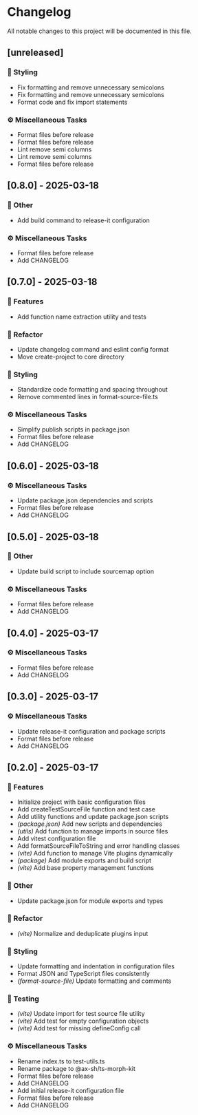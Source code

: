 # Changelog

All notable changes to this project will be documented in this file.

## [unreleased]

### 🎨 Styling

- Fix formatting and remove unnecessary semicolons
- Fix formatting and remove unnecessary semicolons
- Format code and fix import statements

### ⚙️ Miscellaneous Tasks

- Format files before release
- Format files before release
- Lint remove semi columns
- Lint remove semi columns
- Format files before release

## [0.8.0] - 2025-03-18

### 💼 Other

- Add build command to release-it configuration

### ⚙️ Miscellaneous Tasks

- Format files before release
- Add CHANGELOG

## [0.7.0] - 2025-03-18

### 🚀 Features

- Add function name extraction utility and tests

### 🚜 Refactor

- Update changelog command and eslint config format
- Move create-project to core directory

### 🎨 Styling

- Standardize code formatting and spacing throughout
- Remove commented lines in format-source-file.ts

### ⚙️ Miscellaneous Tasks

- Simplify publish scripts in package.json
- Format files before release
- Add CHANGELOG

## [0.6.0] - 2025-03-18

### ⚙️ Miscellaneous Tasks

- Update package.json dependencies and scripts
- Format files before release
- Add CHANGELOG

## [0.5.0] - 2025-03-18

### 💼 Other

- Update build script to include sourcemap option

### ⚙️ Miscellaneous Tasks

- Format files before release
- Add CHANGELOG

## [0.4.0] - 2025-03-17

### ⚙️ Miscellaneous Tasks

- Format files before release
- Add CHANGELOG

## [0.3.0] - 2025-03-17

### ⚙️ Miscellaneous Tasks

- Update release-it configuration and package scripts
- Format files before release
- Add CHANGELOG

## [0.2.0] - 2025-03-17

### 🚀 Features

- Initialize project with basic configuration files
- Add createTestSourceFile function and test case
- Add utility functions and update package.json scripts
- *(package.json)* Add new scripts and dependencies
- *(utils)* Add function to manage imports in source files
- Add vitest configuration file
- Add formatSourceFileToString and error handling classes
- *(vite)* Add function to manage Vite plugins dynamically
- *(package)* Add module exports and build script
- *(vite)* Add base property management functions

### 💼 Other

- Update package.json for module exports and types

### 🚜 Refactor

- *(vite)* Normalize and deduplicate plugins input

### 🎨 Styling

- Update formatting and indentation in configuration files
- Format JSON and TypeScript files consistently
- *(format-source-file)* Update formatting and comments

### 🧪 Testing

- *(vite)* Update import for test source file utility
- *(vite)* Add test for empty configuration objects
- *(vite)* Add test for missing defineConfig call

### ⚙️ Miscellaneous Tasks

- Rename index.ts to test-utils.ts
- Rename package to @ax-sh/ts-morph-kit
- Format files before release
- Add CHANGELOG
- Add initial release-it configuration file
- Format files before release
- Add CHANGELOG

<!-- generated by git-cliff -->
